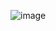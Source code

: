 ![image](https://user-images.githubusercontent.com/77521486/157995474-eec6cdf3-2fc2-4ebb-b412-4555f08b96a3.png)
